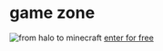# game zone 
![from halo to minecraft](http://www.techtoyreviews.com/wp-content/uploads/2020/06/ViewSonic-monitors.jpg)
[enter for free](https://kylenutz.github.io/kyle.html)
